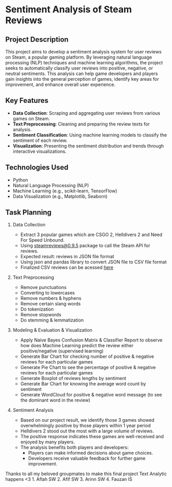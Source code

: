 # Sentiment Analysis of Steam Reviews

## Project Description

This project aims to develop a sentiment analysis system for user reviews on Steam, a popular gaming platform. By leveraging natural language processing (NLP) techniques and machine learning algorithms, the project seeks to automatically classify user reviews into positive, negative, or neutral sentiments. This analysis can help game developers and players gain insights into the general perception of games, identify key areas for improvement, and enhance overall user experience.

## Key Features

- **Data Collection**: Scraping and aggregating user reviews from various games on Steam.
- **Text Preprocessing**: Cleaning and preparing the review texts for analysis.
- **Sentiment Classification**: Using machine learning models to classify the sentiment of each review.
- **Visualization**: Presenting the sentiment distribution and trends through interactive visualizations.

## Technologies Used

- Python
- Natural Language Processing (NLP)
- Machine Learning (e.g., scikit-learn, TensorFlow)
- Data Visualization (e.g., Matplotlib, Seaborn)

## Task Planning

1. Data Collection
    - Extract 3 popular games which are CSGO 2, Helldivers 2 and Need For Speed Unbound.
    - Using [steamreviews@0.9.5](https://pypi.org/project/steamreviews/) package to call the Steam API for reviews.
    - Expected result: reviews in JSON file format
    - Using json and pandas library to convert JSON file to CSV file format
    - Finalized CSV reviews can be acessed [here](https://drive.google.com/drive/folders/1cyj5JmU34nXtflVEVaXNJtIfuJXq6U02?usp=sharing)

2. Text Preprocessing
    - Remove punctuations
    - Converting to lowercases
    - Remove numbers & hyphens
    - Remove certain slang words
    - Do tokenization
    - Remove stopwords
    - Do stemming & lemmatization
  
3. Modeling & Evaluation & Visualization
    - Apply Naive Bayes Confusion Matrix & Classifier Report to observe how does Machine Learning predict the review either positive/negative (supervised learning)
    - Generate Bar Chart for checking number of positive & negative reviews for each particular games
    - Generate Pie Chart to see the percentage of positive & negative reviews for each particular games
    - Generate Boxplot of reviews lengths by sentiment
    - Generate Bar Chart for knowing the average word count by sentiment
    - Generate WordCloud for positive & negative word message (to see the dominant word in the review)
  
4. Sentiment Analysis
    - Based on our project result, we identify those 3 games showed overwhelmingly positive by those players within 1 year period
    - Helldivers 2 stood out the most with a large volume of reviews.
    - The positive response indicates these games are well-received and enjoyed by many players.
    - The analysis benefits both players and developers:
        - Players can make informed decisions about game choices.
        - Developers receive valuable feedback for further game improvement.


Thanks to all my beloved groupmates to make this final project Text Analytic happens <3
    1. Aflah SW
    2. Afif SW
    3. Arinn SW
    4. Fauzan IS
